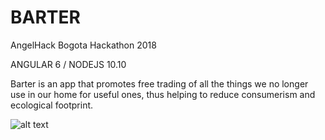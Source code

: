 # BARTER
AngelHack Bogota Hackathon 2018

ANGULAR 6 / NODEJS 10.10

Barter is an app that promotes free trading of all the things we no longer use in our home for useful ones, thus helping to reduce consumerism and ecological footprint.

![alt text](https://scontent-atl3-1.cdninstagram.com/vp/32d672d512bcdc70089fc3554a2f47bb/5BF8797C/t51.2885-15/e35/37846321_662933417403756_7433582533805080576_n.jpg)
